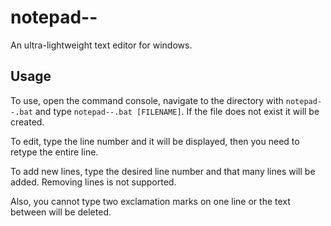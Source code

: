 # notepad--
An ultra-lightweight text editor for windows.

## Usage

To use, open the command console, navigate to the directory with `notepad--.bat` and type `notepad--.bat [FILENAME]`. If the file does not exist it will be created.

To edit, type the line number and it will be displayed, then you need to retype the entire line.

To add new lines, type the desired line number and that many lines will be added. Removing lines is not supported.

Also, you cannot type two exclamation marks on one line or the text between will be deleted.
